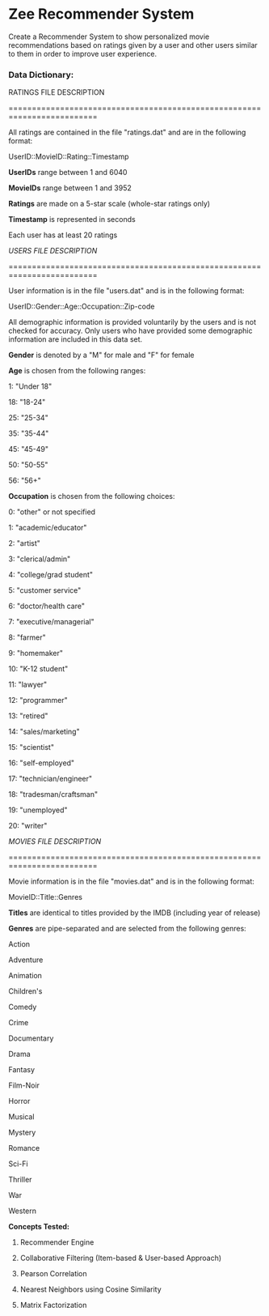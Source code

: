 # Zee Recommender System 

Create a Recommender System to show personalized movie recommendations based on ratings given by a user and other users similar to them in order to improve user experience.

### Data Dictionary:


RATINGS FILE DESCRIPTION

=========================================================================

All ratings are contained in the file "ratings.dat" and are in the following format:

UserID::MovieID::Rating::Timestamp

**UserIDs** range between 1 and 6040

**MovieIDs** range between 1 and 3952

**Ratings** are made on a 5-star scale (whole-star ratings only)

**Timestamp** is represented in seconds

Each user has at least 20 ratings

*USERS FILE DESCRIPTION*

=========================================================================

User information is in the file "users.dat" and is in the following format:

UserID::Gender::Age::Occupation::Zip-code

All demographic information is provided voluntarily by the users and is not checked for accuracy.
Only users who have provided some demographic information are included in this data set.

**Gender** is denoted by a "M" for male and "F" for female

**Age** is chosen from the following ranges:

1: "Under 18"

18: "18-24"

25: "25-34"

35: "35-44"

45: "45-49"

50: "50-55"

56: "56+"

**Occupation** is chosen from the following choices:

0: "other" or not specified

1: "academic/educator"

2: "artist"

3: "clerical/admin"

4: "college/grad student"

5: "customer service"

6: "doctor/health care"

7: "executive/managerial"

8: "farmer"

9: "homemaker"

10: "K-12 student"

11: "lawyer"

12: "programmer"

13: "retired"

14: "sales/marketing"

15: "scientist"

16: "self-employed"

17: "technician/engineer"

18: "tradesman/craftsman"

19: "unemployed"

20: "writer"

*MOVIES FILE DESCRIPTION*

=========================================================================

Movie information is in the file "movies.dat" and is in the following format:

MovieID::Title::Genres

**Titles** are identical to titles provided by the IMDB (including year of release)

**Genres** are pipe-separated and are selected from the following genres:

Action

Adventure

Animation

Children's

Comedy

Crime

Documentary

Drama

Fantasy

Film-Noir

Horror

Musical

Mystery

Romance

Sci-Fi

Thriller

War

Western


**Concepts Tested:**

1. Recommender Engine

2. Collaborative Filtering (Item-based & User-based Approach)

3. Pearson Correlation

4. Nearest Neighbors using Cosine Similarity

5. Matrix Factorization